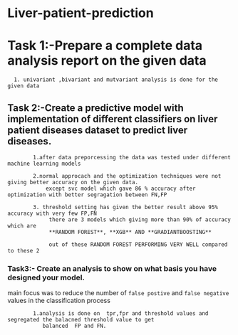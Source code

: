 # Liver-patient-prediction
# Task 1:-Prepare a complete data analysis report on the given data

      1. univariant ,bivariant and mutvariant analysis is done for the given data
      
      
 ## Task 2:-Create a predictive model with implementation of different classifiers on liver patient diseases dataset to predict liver diseases.

            1.after data preporcessing the data was tested under different machine learning models

            2.normal approcach and the optimization techniques were not giving better accuracy on the given data.
                except svc model which gave 86 % accuracy after optimization with better segragation between FN,FP

            3. threshold setting has given the better result above 95% accuracy with very few FP,FN
                 there are 3 models which giving more than 90% of accuracy which are
                 **RANDOM FOREST**, **XGB** AND **GRADIANTBOOSTING**

                 out of these RANDOM FOREST PERFORMING VERY WELL compared to these 2
                 
                 
### Task3:- Create an analysis to show on what basis you have designed your model.

main focus was to reduce the number of `false postive` and `false negative` values in the classification process

            1.analysis is done on  tpr,fpr and threshold values and segregated the balacned threshold value to get
               balanced  FP and FN.
